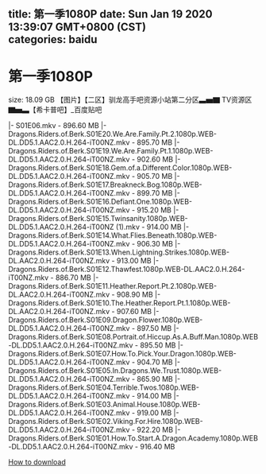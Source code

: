 
title: 第一季1080P
date: Sun Jan 19 2020 13:39:07 GMT+0800 (CST)    
categories: baidu
---

# 第一季1080P
size: 18.09 GB
 【图片】【二区】驯龙高手吧资源小站第二分区▃▅▇ TV资源区 ▇▅▃【希卡普吧】_百度贴吧
 
|- S01E06.mkv - 896.60 MB
|- Dragons.Riders.of.Berk.S01E20.We.Are.Family.Pt.2.1080p.WEB-DL.DD5.1.AAC2.0.H.264-iT00NZ.mkv - 895.70 MB
|- Dragons.Riders.of.Berk.S01E19.We.Are.Family.Pt.1.1080p.WEB-DL.DD5.1.AAC2.0.H.264-iT00NZ.mkv - 902.60 MB
|- Dragons.Riders.of.Berk.S01E18.Gem.of.a.Different.Color.1080p.WEB-DL.DD5.1.AAC2.0.H.264-iT00NZ.mkv - 905.70 MB
|- Dragons.Riders.of.Berk.S01E17.Breakneck.Bog.1080p.WEB-DL.DD5.1.AAC2.0.H.264-iT00NZ.mkv - 899.70 MB
|- Dragons.Riders.of.Berk.S01E16.Defiant.One.1080p.WEB-DL.DD5.1.AAC2.0.H.264-iT00NZ.mkv - 915.20 MB
|- Dragons.Riders.of.Berk.S01E15.Twinsanity.1080p.WEB-DL.DD5.1.AAC2.0.H.264-iT00NZ (1).mkv - 914.00 MB
|- Dragons.Riders.of.Berk.S01E14.What.Flies.Beneath.1080p.WEB-DL.DD5.1.AAC2.0.H.264-iT00NZ.mkv - 906.30 MB
|- Dragons.Riders.of.Berk.S01E13.When.Lightning.Strikes.1080p.WEB-DL.AAC2.0.H.264-iT00NZ.mkv - 913.00 MB
|- Dragons.Riders.of.Berk.S01E12.Thawfest.1080p.WEB-DL.AAC2.0.H.264-iT00NZ.mkv - 886.70 MB
|- Dragons.Riders.of.Berk.S01E11.Heather.Report.Pt.2.1080p.WEB-DL.AAC2.0.H.264-iT00NZ.mkv - 908.90 MB
|- Dragons.Riders.of.Berk.S01E10.The.Heather.Report.Pt.1.1080p.WEB-DL.AAC2.0.H.264-iT00NZ.mkv - 907.60 MB
|- Dragons.Riders.of.Berk.S01E09.Dragon.Flower.1080p.WEB-DL.DD5.1.AAC2.0.H.264-iT00NZ.mkv - 897.50 MB
|- Dragons.Riders.of.Berk.S01E08.Portrait.of.Hiccup.As.A.Buff.Man.1080p.WEB-DL.DD5.1.AAC2.0.H.264-iT00NZ.mkv - 895.50 MB
|- Dragons.Riders.of.Berk.S01E07.How.To.Pick.Your.Dragon.1080p.WEB-DL.DD5.1.AAC2.0.H.264-iT00NZ.mkv - 904.70 MB
|- Dragons.Riders.of.Berk.S01E05.In.Dragons.We.Trust.1080p.WEB-DL.DD5.1.AAC2.0.H.264-iT00NZ.mkv - 865.90 MB
|- Dragons.Riders.of.Berk.S01E04.Terrible.Twos.1080p.WEB-DL.DD5.1.AAC2.0.H.264-iT00NZ.mkv - 914.00 MB
|- Dragons.Riders.of.Berk.S01E03.Animal.House.1080p.WEB-DL.DD5.1.AAC2.0.H.264-iT00NZ.mkv - 919.00 MB
|- Dragons.Riders.of.Berk.S01E02.Viking.For.Hire.1080p.WEB-DL.DD5.1.AAC2.0.H.264-iT00NZ.mkv - 922.20 MB
|- Dragons.Riders.of.Berk.S01E01.How.To.Start.A.Dragon.Academy.1080p.WEB-DL.DD5.1.AAC2.0.H.264-iT00NZ.mkv - 916.40 MB

[How to download](https://bpcam.bemobtrk.com/go/2ceec3aa-1ca2-46d6-b9ff-aaa5c184517c?jno=5503)